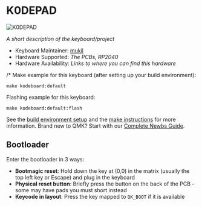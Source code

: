 # K0DEPAD

![K0DEPAD](https://imgur.com/a/YJ7Kpya)

*A short description of the keyboard/project*

* Keyboard Maintainer: [mukil](https://github.com/bukil)
* Hardware Supported: *The PCBs, RP2040*
* Hardware Availability: *Links to where you can find this hardware*

/* 
Make example for this keyboard (after setting up your build environment):

    make kodeboard:default

Flashing example for this keyboard:

    make kodeboard:default:flash

See the [build environment setup](https://docs.qmk.fm/#/getting_started_build_tools) and the [make instructions](https://docs.qmk.fm/#/getting_started_make_guide) for more information. Brand new to QMK? Start with our [Complete Newbs Guide](https://docs.qmk.fm/#/newbs).

## Bootloader

Enter the bootloader in 3 ways:

* **Bootmagic reset**: Hold down the key at (0,0) in the matrix (usually the top left key or Escape) and plug in the keyboard
* **Physical reset button**: Briefly press the button on the back of the PCB - some may have pads you must short instead
* **Keycode in layout**: Press the key mapped to `QK_BOOT` if it is available

